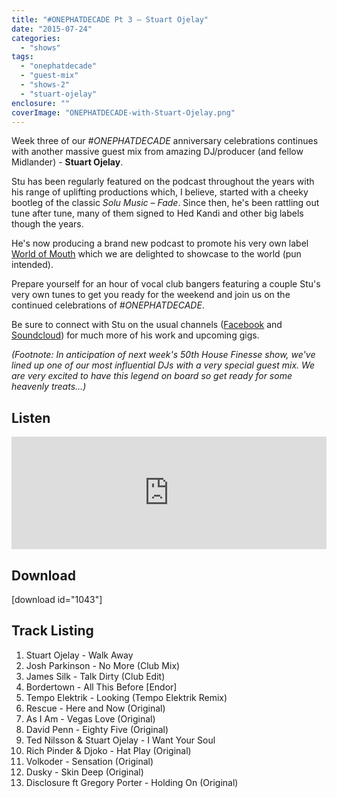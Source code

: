 ```yaml
---
title: "#ONEPHATDECADE Pt 3 – Stuart Ojelay"
date: "2015-07-24"
categories: 
  - "shows"
tags: 
  - "onephatdecade"
  - "guest-mix"
  - "shows-2"
  - "stuart-ojelay"
enclosure: ""
coverImage: "ONEPHATDECADE-with-Stuart-Ojelay.png"
---
```


Week three of our _#ONEPHATDECADE_ anniversary celebrations continues with another massive guest mix from amazing DJ/producer (and fellow Midlander) - **Stuart Ojelay**.

Stu has been regularly featured on the podcast throughout the years with his range of uplifting productions which, I believe, started with a cheeky bootleg of the classic _Solu Music – Fade_. Since then, he's been rattling out tune after tune, many of them signed to Hed Kandi and other big labels though the years.

He's now producing a brand new podcast to promote his very own label [World of Mouth](https://itunes.apple.com/gb/podcast/stuart-ojelay-worldwide-hed/id310976834) which we are delighted to showcase to the world (pun intended).

Prepare yourself for an hour of vocal club bangers featuring a couple Stu's very own tunes to get you ready for the weekend and join us on the continued celebrations of _#ONEPHATDECADE_.

Be sure to connect with Stu on the usual channels ([Facebook](https://www.facebook.com/stuartojelay) and [Soundcloud](https://soundcloud.com/stuartojelay)) for much more of his work and upcoming gigs.

_(Footnote: In anticipation of next week's 50th House Finesse show, we've lined up one of our most influential DJs with a very special guest mix. We are very excited to have this legend on board so get ready for some heavenly treats…)_

## Listen

<iframe src="https://www.mixcloud.com/widget/iframe/?embed_type=widget_standard&amp;embed_uuid=668726fd-8116-4d5f-b092-b65df121f3e4&amp;feed=https%3A%2F%2Fwww.mixcloud.com%2Fhousefinesse%2Fonephatdecade-pt-3-stuart-ojelay%2F&amp;hide_cover=1&amp;hide_tracklist=1&amp;replace=0" width="100%" height="180" frameborder="0"></iframe>

## Download

\[download id="1043"\]

## Track Listing

1. Stuart Ojelay - Walk Away
2. Josh Parkinson - No More (Club Mix)
3. James Silk - Talk Dirty (Club Edit)
4. Bordertown - All This Before \[Endor\]
5. Tempo Elektrik - Looking (Tempo Elektrik Remix)
6. Rescue - Here and Now (Original)
7. As I Am - Vegas Love (Original)
8. David Penn - Eighty Five (Original)
9. Ted Nilsson & Stuart Ojelay - I Want Your Soul
10. Rich Pinder & Djoko - Hat Play (Original)
11. Volkoder - Sensation (Original)
12. Dusky - Skin Deep (Original)
13. Disclosure ft Gregory Porter - Holding On (Original)
